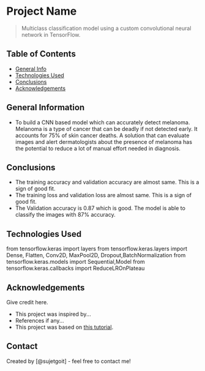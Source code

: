 # Project Name
> Multiclass classification model using a custom convolutional neural network in TensorFlow. 


## Table of Contents
* [General Info](#general-information)
* [Technologies Used](#technologies-used)
* [Conclusions](#conclusions)
* [Acknowledgements](#acknowledgements)

<!-- You can include any other section that is pertinent to your problem -->

## General Information
- To build a CNN based model which can accurately detect melanoma. Melanoma is a type of cancer that can be deadly if not detected early. It accounts for 75% of skin cancer deaths. A solution that can evaluate images and alert dermatologists about the presence of melanoma has the potential to reduce a lot of manual effort needed in diagnosis.

<!-- You don't have to answer all the questions - just the ones relevant to your project. -->

## Conclusions
- The training accuracy and validation accuracy are almost same. This is a sign of good fit.
- The training loss and validation loss are almost same. This is a sign of good fit.
- The Validation accuracy is 0.87 which is good. The model is able to classify the images with 87% accuracy.

<!-- You don't have to answer all the questions - just the ones relevant to your project. -->


## Technologies Used
from tensorflow.keras import layers
from tensorflow.keras.layers import Dense, Flatten, Conv2D, MaxPool2D, Dropout,BatchNormalization
from tensorflow.keras.models import Sequential,Model
from tensorflow.keras.callbacks import ReduceLROnPlateau

<!-- As the libraries versions keep on changing, it is recommended to mention the version of library used in this project -->

## Acknowledgements
Give credit here.
- This project was inspired by...
- References if any...
- This project was based on [this tutorial](https://www.example.com).


## Contact
Created by [@sujetgoit] - feel free to contact me!


<!-- Optional -->
<!-- ## License -->
<!-- This project is open source and available under the [... License](). -->

<!-- You don't have to include all sections - just the one's relevant to your project -->